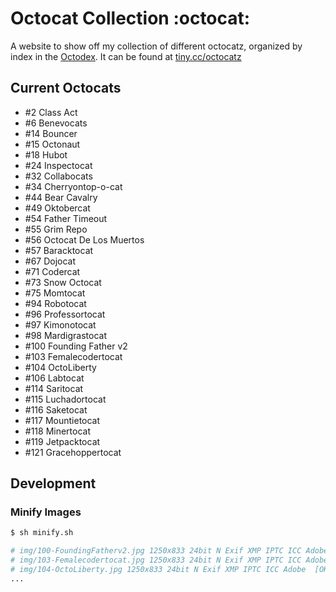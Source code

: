 # Octocat Collection :octocat:

A website to show off my collection of different octocatz, organized by index in the [Octodex](https://octodex.github.com/). It can be found at [tiny.cc/octocatz](https://tiny.cc/octocatz)

## Current Octocats

- #2 Class Act
- #6 Benevocats
- #14 Bouncer
- #15 Octonaut
- #18 Hubot
- #24 Inspectocat
- #32 Collabocats
- #34 Cherryontop-o-cat
- #44 Bear Cavalry
- #49 Oktobercat
- #54 Father Timeout
- #55 Grim Repo
- #56 Octocat De Los Muertos
- #57 Baracktocat
- #67 Dojocat
- #71 Codercat
- #73 Snow Octocat
- #75 Momtocat
- #94 Robotocat
- #96 Professortocat
- #97 Kimonotocat
- #98 Mardigrastocat
- #100 Founding Father v2
- #103 Femalecodertocat
- #104 OctoLiberty
- #106 Labtocat
- #114 Saritocat
- #115 Luchadortocat
- #116 Saketocat
- #117 Mountietocat
- #118 Minertocat
- #119 Jetpacktocat
- #121 Gracehoppertocat

## Development

### Minify Images

```sh
$ sh minify.sh

# img/100-FoundingFatherv2.jpg 1250x833 24bit N Exif XMP IPTC ICC Adobe  [OK] 265277 --> 263370 bytes (0.72%), optimized.
# img/103-Femalecodertocat.jpg 1250x833 24bit N Exif XMP IPTC ICC Adobe  [OK] 236715 --> 233595 bytes (1.32%), optimized.
# img/104-OctoLiberty.jpg 1250x833 24bit N Exif XMP IPTC ICC Adobe  [OK] 229256 --> 227802 bytes (0.63%), optimized.
...
```
